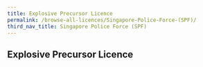 ```yaml
---
title: Explosive Precursor Licence
permalink: /browse-all-licences/Singapore-Police-Force-(SPF)/
third_nav_title: Singapore Police Force (SPF)
---
```

## Explosive Precursor Licence
